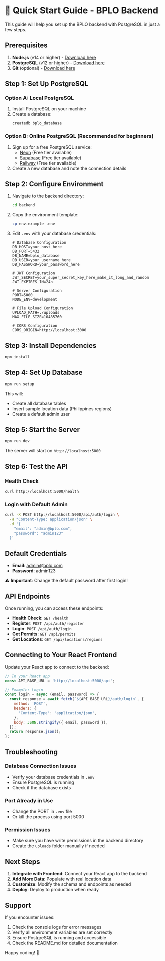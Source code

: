 # 🚀 Quick Start Guide - BPLO Backend

This guide will help you set up the BPLO backend with PostgreSQL in just a few steps.

## Prerequisites

1. **Node.js** (v14 or higher) - [Download here](https://nodejs.org/)
2. **PostgreSQL** (v12 or higher) - [Download here](https://www.postgresql.org/download/)
3. **Git** (optional) - [Download here](https://git-scm.com/)

## Step 1: Set Up PostgreSQL

### Option A: Local PostgreSQL
1. Install PostgreSQL on your machine
2. Create a database:
   ```bash
   createdb bplo_database
   ```

### Option B: Online PostgreSQL (Recommended for beginners)
1. Sign up for a free PostgreSQL service:
   - [Neon](https://neon.tech/) (Free tier available)
   - [Supabase](https://supabase.com/) (Free tier available)
   - [Railway](https://railway.app/) (Free tier available)
2. Create a new database and note the connection details

## Step 2: Configure Environment

1. Navigate to the backend directory:
   ```bash
   cd backend
   ```

2. Copy the environment template:
   ```bash
   cp env.example .env
   ```

3. Edit `.env` with your database credentials:
   ```env
   # Database Configuration
   DB_HOST=your_host_here
   DB_PORT=5432
   DB_NAME=bplo_database
   DB_USER=your_username_here
   DB_PASSWORD=your_password_here

   # JWT Configuration
   JWT_SECRET=your_super_secret_key_here_make_it_long_and_random
   JWT_EXPIRES_IN=24h

   # Server Configuration
   PORT=5000
   NODE_ENV=development

   # File Upload Configuration
   UPLOAD_PATH=./uploads
   MAX_FILE_SIZE=10485760

   # CORS Configuration
   CORS_ORIGIN=http://localhost:3000
   ```

## Step 3: Install Dependencies

```bash
npm install
```

## Step 4: Set Up Database

```bash
npm run setup
```

This will:
- Create all database tables
- Insert sample location data (Philippines regions)
- Create a default admin user

## Step 5: Start the Server

```bash
npm run dev
```

The server will start on `http://localhost:5000`

## Step 6: Test the API

### Health Check
```bash
curl http://localhost:5000/health
```

### Login with Default Admin
```bash
curl -X POST http://localhost:5000/api/auth/login \
  -H "Content-Type: application/json" \
  -d '{
    "email": "admin@bplo.com",
    "password": "admin123"
  }'
```

## Default Credentials

- **Email**: admin@bplo.com
- **Password**: admin123

⚠️ **Important**: Change the default password after first login!

## API Endpoints

Once running, you can access these endpoints:

- **Health Check**: `GET /health`
- **Register**: `POST /api/auth/register`
- **Login**: `POST /api/auth/login`
- **Get Permits**: `GET /api/permits`
- **Get Locations**: `GET /api/locations/regions`

## Connecting to Your React Frontend

Update your React app to connect to the backend:

```javascript
// In your React app
const API_BASE_URL = 'http://localhost:5000/api';

// Example: Login
const login = async (email, password) => {
  const response = await fetch(`${API_BASE_URL}/auth/login`, {
    method: 'POST',
    headers: {
      'Content-Type': 'application/json',
    },
    body: JSON.stringify({ email, password }),
  });
  return response.json();
};
```

## Troubleshooting

### Database Connection Issues
- Verify your database credentials in `.env`
- Ensure PostgreSQL is running
- Check if the database exists

### Port Already in Use
- Change the PORT in `.env` file
- Or kill the process using port 5000

### Permission Issues
- Make sure you have write permissions in the backend directory
- Create the `uploads` folder manually if needed

## Next Steps

1. **Integrate with Frontend**: Connect your React app to the backend
2. **Add More Data**: Populate with real location data
3. **Customize**: Modify the schema and endpoints as needed
4. **Deploy**: Deploy to production when ready

## Support

If you encounter issues:
1. Check the console logs for error messages
2. Verify all environment variables are set correctly
3. Ensure PostgreSQL is running and accessible
4. Check the README.md for detailed documentation

Happy coding! 🎉 